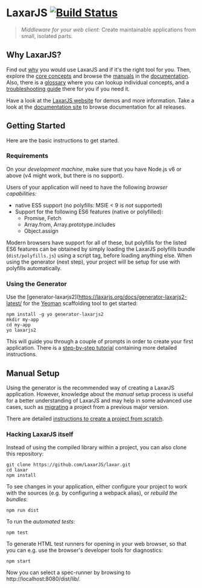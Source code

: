# LaxarJS [![Build Status](https://travis-ci.org/LaxarJS/laxar.svg?branch=master)](https://travis-ci.org/LaxarJS/laxar)

> _Middleware for your web client:_ Create maintainable applications from small, isolated parts.


## Why LaxarJS?

Find out [why](docs/why_laxar.md) you would use LaxarJS and if it's the right tool for you.
Then, explore the [core concepts](docs/concepts.md) and browse the [manuals](docs/manuals/index.md) in the [documentation](docs).
Also, there is a [glossary](docs/glossary.md) where you can lookup individual concepts, and a [troubleshooting guide](docs/troubleshooting.md) there for you if you need it.

Have a look at the [LaxarJS website](http://laxarjs.org) for demos and more information.
<span class="laxar-external-documentation-hint">
   Take a look at the <a href="http://www.laxarjs.org/docs/laxar-latest">documentation site</a> to browse documentation for all releases.
</span>


## Getting Started

Here are the basic instructions to get started.


### Requirements

On your _development machine_, make sure that you have Node.js v6 or above (v4 might work, but there is no support).

Users of your application will need to have the following _browser capabilities:_

 - native ES5 support (no polyfills: MSIE < 9 is *not* supported)
 - Support for the following ES6 features (native or polyfilled):
   + Promise, Fetch
   + Array.from, Array.prototype.includes
   + Object.assign

Modern browsers have support for all of these, but polyfills for the listed ES6 features can be obtained by simply loading the LaxarJS polyfills bundle (`dist/polyfills.js`) using a script tag, before loading anything else.
When using the generator (next step), your project will be setup for use with polyfills automatically.


### Using the Generator

Use the  [generator-laxarjs2](https://laxarjs.org/docs/generator-laxarjs2-latest/ for the [Yeoman](http://yeoman.io/) scaffolding tool to get started:

```console
npm install -g yo generator-laxarjs2
mkdir my-app
cd my-app
yo laxarjs2
```

This will guide you through a couple of prompts in order to create your first application.
There is a [step-by-step tutorial](https://github.com/LaxarJS/shop-demo/blob/master-2.x/docs/tutorials/01_getting_started.md#getting-started) containing more detailed instructions.


## Manual Setup

Using the generator is the recommended way of creating a LaxarJS application.
However, knowledge about the _manual_ setup process is useful for a better understanding of LaxarJS and may help in some advanced use cases, such as [migrating](./docs/manuals/upgrade_guide.md) a project from a previous major version.

There are detailed [instructions to create a project from scratch](./docs/manuals/project_from_scratch.md).


### Hacking LaxarJS itself

Instead of using the compiled library within a project, you can also clone this repository:

```console
git clone https://github.com/LaxarJS/laxar.git
cd laxar
npm install
```

To see changes in your application, either configure your project to work with the sources (e.g. by configuring a webpack alias), or _rebuild the bundles_:

```console
npm run dist
```

To run the _automated tests_:

```console
npm test
```

To generate HTML test runners for opening in your web browser, so that you can e.g. use the browser's developer tools for diagnostics:

```console
npm start
```

Now you can select a spec-runner by browsing to http://localhost:8080/dist/lib/.
